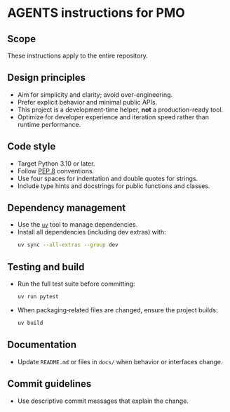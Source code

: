 # AGENTS instructions for PMO

## Scope
These instructions apply to the entire repository.

## Design principles
- Aim for simplicity and clarity; avoid over-engineering.
- Prefer explicit behavior and minimal public APIs.
- This project is a development-time helper, **not** a production-ready tool.
- Optimize for developer experience and iteration speed rather than runtime performance.

## Code style
- Target Python 3.10 or later.
- Follow [PEP 8](https://peps.python.org/pep-0008/) conventions.
- Use four spaces for indentation and double quotes for strings.
- Include type hints and docstrings for public functions and classes.

## Dependency management
- Use the [`uv`](https://github.com/astral-sh/uv) tool to manage dependencies.
- Install all dependencies (including dev extras) with:
  ```bash
  uv sync --all-extras --group dev
  ```

## Testing and build
- Run the full test suite before committing:
  ```bash
  uv run pytest
  ```
- When packaging‑related files are changed, ensure the project builds:
  ```bash
  uv build
  ```

## Documentation
- Update `README.md` or files in `docs/` when behavior or interfaces change.

## Commit guidelines
- Use descriptive commit messages that explain the change.

